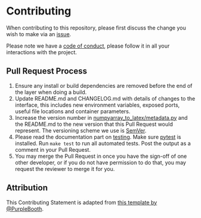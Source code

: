 # Contributing

When contributing to this repository, please first discuss the change you wish to make via an [issue](https://github.com/benmaier/numpyarray_to_latex/issues/new).

Please note we have a [code of conduct](https://github.com/benmaier/numpyarray_to_latex/blob/master/CODE_OF_CONDUCT.md), please follow it in all your interactions with the project.

## Pull Request Process

1. Ensure any install or build dependencies are removed before the end of the layer when doing a 
   build.
2. Update README.md and CHANGELOG.md with details of changes to the interface, this includes new environment 
   variables, exposed ports, useful file locations and container parameters.
3. Increase the version number in [numpyarray_to_latex/metadata.py](https://github.com/benmaier/numpyarray_to_latex/blob/master/numpyarray_to_latex/metadata.py) and the README.md to the new version that this
   Pull Request would represent. The versioning scheme we use is [SemVer](http://semver.org/).
4. Please read the documentation part on [testing](TODO). Make sure [pytest](https://docs.pytest.org/en/latest/) is installed. Run ``make test`` to run all automated tests. Post the output as a comment in your Pull Request.
5. You may merge the Pull Request in once you have the sign-off of one other developer, or if you 
   do not have permission to do that, you may request the reviewer to merge it for you.

## Attribution

This Contributing Statement is adapted from [this template by @PurpleBooth](https://gist.github.com/PurpleBooth/b24679402957c63ec426).

